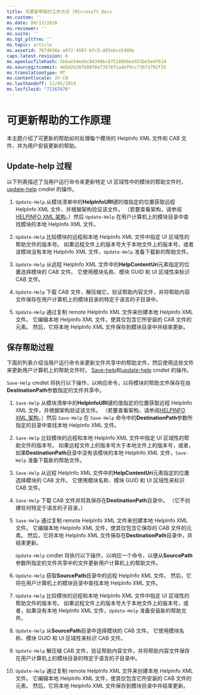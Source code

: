 ```yaml
---
title: 可更新帮助的工作方式 |Microsoft Docs
ms.custom: ''
ms.date: 09/13/2016
ms.reviewer: ''
ms.suite: ''
ms.tgt_pltfrm: ''
ms.topic: article
ms.assetid: 7674636e-a0f2-4587-bfc5-dd3e6ce5489e
caps.latest.revision: 6
ms.openlocfilehash: 5b6ae54ee6c843996c875189b6ee553be5e4f614
ms.sourcegitcommit: debd2b38fb8070a7357bf1a4bf9cc736f3702f31
ms.translationtype: MT
ms.contentlocale: zh-CN
ms.lasthandoff: 12/05/2019
ms.locfileid: "72367076"
---
```

# <a name="how-updatable-help-works"></a>可更新帮助的工作原理

本主题介绍了可更新的帮助如何处理每个模块的 HelpInfo XML 文件和 CAB 文件，并为用户安装更新的帮助。

## <a name="the-update-help-process"></a>Update-help 过程

以下列表描述了当用户运行命令来更新特定 UI 区域性中的模块的帮助文件时， [update-help](/powershell/module/Microsoft.PowerShell.Core/Update-Help) cmdlet 的操作。

1. `Update-Help` 从模块清单中的**HelpInfoURI**键的值指定的位置获取远程 HelpInfo XML 文件，并根据架构验证该文件。 （若要查看架构，请参阅[HELPINFO XML 架构](./helpinfo-xml-schema.md)。）然后 `Update-Help` 在用户计算机上的模块目录中查找模块的本地 HelpInfo XML 文件。

2. `Update-Help` 比较模块的远程和本地 HelpInfo XML 文件中指定 UI 区域性的帮助文件的版本号。 如果远程文件上的版本号大于本地文件上的版本号，或者该模块没有本地 HelpInfo XML 文件，`Update-Help` 准备下载新的帮助文件。

3. `Update-Help` 从远程 HelpInfo XML 文件中的**HelpContentUri**元素指定的位置选择模块的 CAB 文件。 它使用模块名称、模块 GUID 和 UI 区域性来标识 CAB 文件。

4. `Update-Help` 下载 CAB 文件，解压缩它，验证帮助内容文件，并将帮助内容文件保存在用户计算机上的模块目录的特定于语言的子目录中。

5. `Update-Help` 通过复制 remote HelpInfo XML 文件来创建本地 HelpInfo XML 文件。 它编辑本地 HelpInfo XML 文件，使其仅包含它所安装的 CAB 文件的元素。 然后，它将本地 HelpInfo XML 文件保存到模块目录中并结束更新。

## <a name="the-save-help-process"></a>保存帮助过程

下面的列表介绍当用户运行命令来更新文件共享中的帮助文件，然后使用这些文件来更新用户计算机上的帮助文件时， [Save-help](/powershell/module/Microsoft.PowerShell.Core/Save-Help)和[update-help](/powershell/module/Microsoft.PowerShell.Core/Update-Help) cmdlet 的操作。

`Save-Help` cmdlet 将执行以下操作，以响应命令，以将模块的帮助文件保存在由**DestinationPath**参数指定的文件共享中。

1. `Save-Help` 从模块清单中的**HelpInfoURI**键的值指定的位置获取远程 HelpInfo XML 文件，并根据架构验证该文件。 （若要查看架构，请参阅[HELPINFO XML 架构](./helpinfo-xml-schema.md)。）然后 `Save-Help` 在 `Save-Help` 命令中的**DestinationPath**参数所指定的目录中查找本地 HelpInfo XML 文件。

2. `Save-Help` 比较模块的远程和本地 HelpInfo XML 文件中指定 UI 区域性的帮助文件的版本号。 如果远程文件上的版本号大于本地文件上的版本号，或者，如果**DestinationPath**目录中没有该模块的本地 HelpInfo XML 文件，`Save-Help` 准备下载新的帮助文件。

3. `Save-Help` 从远程 HelpInfo XML 文件中的**HelpContentUri**元素指定的位置选择模块的 CAB 文件。 它使用模块名称、模块 GUID 和 UI 区域性来标识 CAB 文件。

4. `Save-Help` 下载 CAB 文件并将其保存在**DestinationPath**目录中。 （它不创建任何特定于语言的子目录。）

5. `Save-Help` 通过复制 remote HelpInfo XML 文件来创建本地 HelpInfo XML 文件。 它编辑本地 HelpInfo XML 文件，使其仅包含它保存的 CAB 文件的元素。 然后，它将本地 HelpInfo XML 文件保存在**DestinationPath**目录中，并结束更新。

   `Update-Help` cmdlet 将执行以下操作，以响应一个命令，以便从**SourcePath**参数所指定的文件共享中的文件更新用户计算机上的帮助文件。

1. `Update-Help` 获取**SourcePath**目录中的远程 HelpInfo XML 文件。 然后，它将在用户计算机上的模块目录中查找本地 HelpInfo XML 文件。

2. `Update-Help` 比较模块的远程和本地 HelpInfo XML 文件中指定 UI 区域性的帮助文件的版本号。 如果远程文件上的版本号大于本地文件上的版本号，或者，如果没有本地 HelpInfo XML 文件，`Update-Help` 准备安装新的帮助文件。

3. `Update-Help` 从**SourcePath**目录中选择模块的 CAB 文件。 它使用模块名称、模块 GUID 和 UI 区域性来标识 CAB 文件。

4. `Update-Help` 解压缩 CAB 文件，验证帮助内容文件，并将帮助内容文件保存在用户计算机上的模块目录的特定于语言的子目录中。

5. `Update-Help` 通过复制 remote HelpInfo XML 文件来创建本地 HelpInfo XML 文件。 它编辑本地 HelpInfo XML 文件，使其仅包含它所安装的 CAB 文件的元素。 然后，它将本地 HelpInfo XML 文件保存到模块目录中并结束更新。